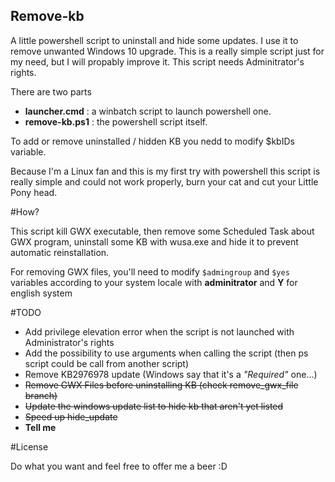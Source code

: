 Remove-kb
---------

A little powershell script to uninstall and hide some updates. I use it to
remove unwanted Windows 10 upgrade. This is a really simple script just for 
my need, but I will propably improve it. This script needs Adminitrator's rights.

There are two parts
  
 * **launcher.cmd** : a winbatch script to launch powershell one.
 * **remove-kb.ps1** : the powershell script itself.
  
To add or remove uninstalled / hidden KB you nedd to modify $kbIDs 
variable.

Because I'm a Linux fan and this is my first try with powershell
this script is really simple and could not work properly, burn your cat
and cut your Little Pony head.  

#How?

This script kill GWX executable, then remove some Scheduled Task about 
GWX program, uninstall some KB with wusa.exe and hide it to prevent automatic 
reinstallation.

For removing GWX files, you'll need to modify `$admingroup` and `$yes` variables
according to your system locale with **adminitrator** and **Y** for english
system

#TODO

 * Add privilege elevation error when the script is not launched with 
 Administrator's rights
 * Add the possibility to use arguments when calling the script (then ps script 
 could be call from  another script)
 * Remove KB2976978 update (Windows say that it's a  *"Required"* one...)
 * ~~Remove GWX Files before uninstalling KB (check remove_gwx_file branch)~~
 * ~~Update the windows update list to hide kb that aren't yet listed~~ 
 * ~~Speed up hide_update~~  
 * **Tell me**

#License

Do what you want and feel free to offer me a beer :D
